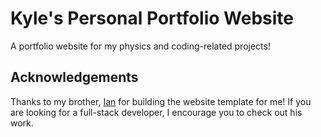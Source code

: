 # Kyle's Personal Portfolio Website

A portfolio website for my physics and coding-related projects!

## Acknowledgements

Thanks to my brother, [Ian](https://www.github.com/iancorbett) for building the website template for me! If you are looking for a full-stack developer, I encourage you to check out his work.